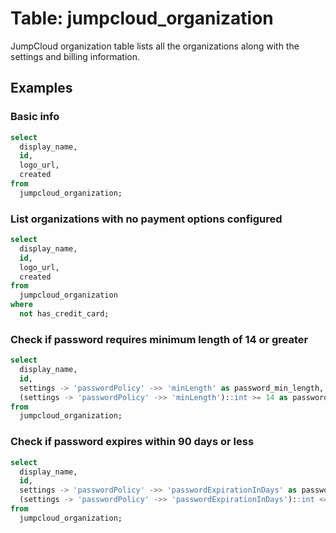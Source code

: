 # Table: jumpcloud_organization

JumpCloud organization table lists all the organizations along with the settings and billing information.

## Examples

### Basic info

```sql
select
  display_name,
  id,
  logo_url,
  created
from
  jumpcloud_organization;
```

### List organizations with no payment options configured

```sql
select
  display_name,
  id,
  logo_url,
  created
from
  jumpcloud_organization
where
  not has_credit_card;
```

### Check if password requires minimum length of 14 or greater

```sql
select
  display_name,
  id,
  settings -> 'passwordPolicy' ->> 'minLength' as password_min_length,
  (settings -> 'passwordPolicy' ->> 'minLength')::int >= 14 as password_min_length_14_or_greater
from
  jumpcloud_organization;
```

### Check if password expires within 90 days or less

```sql
select
  display_name,
  id,
  settings -> 'passwordPolicy' ->> 'passwordExpirationInDays' as password_expiration,
  (settings -> 'passwordPolicy' ->> 'passwordExpirationInDays')::int <= 90 as password_expiration_within_90
from
  jumpcloud_organization;
```
